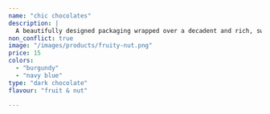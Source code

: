 ```yaml
---
name: "chic chocolates"
description: |
  A beautifully designed packaging wrapped over a decadent and rich, sweet and crunchy bar of hand made chocolate.
non_conflict: true
image: "/images/products/fruity-nut.png"
price: 15
colors:
  - "burgundy"
  - "navy blue"
type: "dark chocolate"
flavour: "fruit & nut"

---
```

